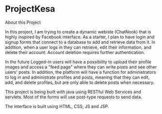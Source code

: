 # ProjectKesa

About this Project

In this project, I am trying to create a dynamic webiste (ChatNook) that is highly inspired by Facebook interface. As a starter, I plan to have login and signup forms that connect to a database to add and retrieve data from it. In addition, when a user logs in they can retrieve, edit their information, and delete their account. Account deletion requires further authentication.

In the future Logged-in users will have a possibility to upload their profile images and access a "feed page" where they can write posts and see other users' posts. In addition, the platform will have a function for administrators to log in and administrate profiles and posts, meaning that they can edit, add, and delete profiles, but are only able to delete posts when necessary. 

This project is being built with java using RESTful Web Services and servlets. Most of the forms will use post-type requests to send data.

The interface is built using HTML, CSS, JS and JSP.
